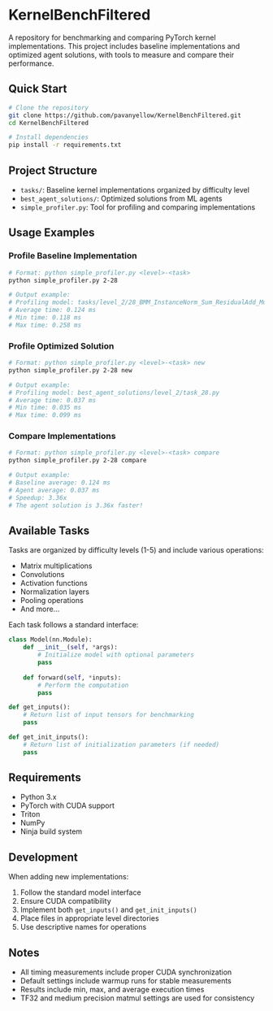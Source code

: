 # KernelBenchFiltered

A repository for benchmarking and comparing PyTorch kernel implementations. This project includes baseline implementations and optimized agent solutions, with tools to measure and compare their performance.

## Quick Start

```bash
# Clone the repository
git clone https://github.com/pavanyellow/KernelBenchFiltered.git
cd KernelBenchFiltered

# Install dependencies
pip install -r requirements.txt
```

## Project Structure

- `tasks/`: Baseline kernel implementations organized by difficulty level
- `best_agent_solutions/`: Optimized solutions from ML agents
- `simple_profiler.py`: Tool for profiling and comparing implementations

## Usage Examples

### Profile Baseline Implementation
```bash
# Format: python simple_profiler.py <level>-<task>
python simple_profiler.py 2-28

# Output example:
# Profiling model: tasks/level_2/28_BMM_InstanceNorm_Sum_ResidualAdd_Multiply.py
# Average time: 0.124 ms
# Min time: 0.118 ms
# Max time: 0.258 ms
```

### Profile Optimized Solution
```bash
# Format: python simple_profiler.py <level>-<task> new
python simple_profiler.py 2-28 new

# Output example:
# Profiling model: best_agent_solutions/level_2/task_28.py
# Average time: 0.037 ms
# Min time: 0.035 ms
# Max time: 0.099 ms
```

### Compare Implementations
```bash
# Format: python simple_profiler.py <level>-<task> compare
python simple_profiler.py 2-28 compare

# Output example:
# Baseline average: 0.124 ms
# Agent average: 0.037 ms
# Speedup: 3.36x
# The agent solution is 3.36x faster!
```

## Available Tasks

Tasks are organized by difficulty levels (1-5) and include various operations:
- Matrix multiplications
- Convolutions
- Activation functions
- Normalization layers
- Pooling operations
- And more...

Each task follows a standard interface:
```python
class Model(nn.Module):
    def __init__(self, *args):
        # Initialize model with optional parameters
        pass
        
    def forward(self, *inputs):
        # Perform the computation
        pass

def get_inputs():
    # Return list of input tensors for benchmarking
    pass

def get_init_inputs():
    # Return list of initialization parameters (if needed)
    pass
```

## Requirements

- Python 3.x
- PyTorch with CUDA support
- Triton
- NumPy
- Ninja build system

## Development

When adding new implementations:
1. Follow the standard model interface
2. Ensure CUDA compatibility
3. Implement both `get_inputs()` and `get_init_inputs()`
4. Place files in appropriate level directories
5. Use descriptive names for operations

## Notes

- All timing measurements include proper CUDA synchronization
- Default settings include warmup runs for stable measurements
- Results include min, max, and average execution times
- TF32 and medium precision matmul settings are used for consistency 